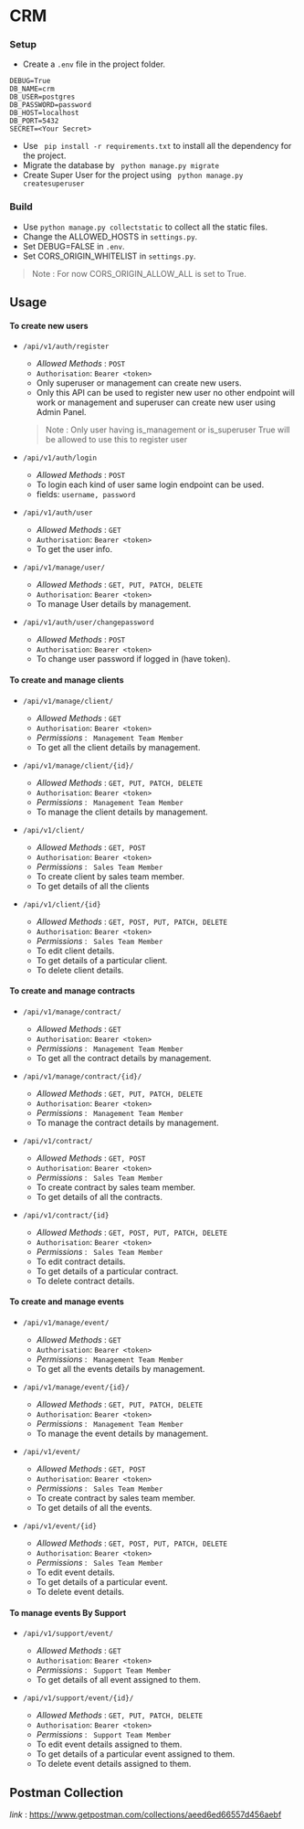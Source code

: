 # CRM

### Setup
- Create a ```.env``` file in the project folder. 

```
DEBUG=True
DB_NAME=crm
DB_USER=postgres
DB_PASSWORD=password
DB_HOST=localhost
DB_PORT=5432
SECRET=<Your Secret>
```
- Use ` pip install -r requirements.txt` to install all the dependency for the project.
- Migrate the database by ` python manage.py migrate` 
- Create Super User for the project using ` python manage.py createsuperuser`

### Build

- Use `python manage.py collectstatic` to collect all the static files.
- Change the ALLOWED_HOSTS in `settings.py`.
- Set DEBUG=FALSE in `.env`.
- Set CORS_ORIGIN_WHITELIST in `settings.py`.
> Note :  For now CORS_ORIGIN_ALLOW_ALL is set to True. 


## Usage

#### To create new users

- `/api/v1/auth/register` 
  - _Allowed Methods_ : `POST`
  - `Authorisation`: `Bearer <token>` 
  - Only superuser or management can create new users.
  - Only this API can be used to register new user no other endpoint will work or management and superuser can create new user using Admin Panel. 
  > Note : Only user having is_management or is_superuser True will be allowed to use this to register user
  
- `/api/v1/auth/login`
  - _Allowed Methods_ : `POST`
  - To login each kind of user same login endpoint can be used. 
  - fields: `username, password`
  
- `/api/v1/auth/user`
  - _Allowed Methods_ : `GET`
  - `Authorisation`: `Bearer <token>` 
  - To get the user info.
  
- `/api/v1/manage/user/`
  - _Allowed Methods_ : `GET, PUT, PATCH, DELETE`
  - `Authorisation`: `Bearer <token>` 
  - To manage User details by management.
  
- `/api/v1/auth/user/changepassword`
  - _Allowed Methods_ : `POST`
  - `Authorisation`: `Bearer <token>` 
  - To change user password if logged in (have token).

#### To create and manage clients
- `/api/v1/manage/client/`
  - _Allowed Methods_ : `GET`
  - `Authorisation`: `Bearer <token>` 
  - _Permissions_ : ` Management Team Member`
  - To get all the client details by management.

- `/api/v1/manage/client/{id}/`
  - _Allowed Methods_ : `GET, PUT, PATCH, DELETE`
  - `Authorisation`: `Bearer <token>` 
  - _Permissions_ : ` Management Team Member`
  - To manage the client details by management.

- `/api/v1/client/`
  - _Allowed Methods_ : `GET, POST`
  - `Authorisation`: `Bearer <token>` 
  - _Permissions_ : ` Sales Team Member`
  - To create client by sales team member.
  - To get details of all the clients
- `/api/v1/client/{id}`
  - _Allowed Methods_ : `GET, POST, PUT, PATCH, DELETE`
  - `Authorisation`: `Bearer <token>` 
  - _Permissions_ : ` Sales Team Member`
  - To edit client details.
  - To get details of a particular client.
  - To delete client details.

#### To create and manage contracts
- `/api/v1/manage/contract/`
  - _Allowed Methods_ : `GET`
  - `Authorisation`: `Bearer <token>` 
  - _Permissions_ : ` Management Team Member`
  - To get all the contract details by management.

- `/api/v1/manage/contract/{id}/`
  - _Allowed Methods_ : `GET, PUT, PATCH, DELETE`
  - `Authorisation`: `Bearer <token>` 
  - _Permissions_ : ` Management Team Member`
  - To manage the contract details by management.

- `/api/v1/contract/`
  - _Allowed Methods_ : `GET, POST`
  - `Authorisation`: `Bearer <token>` 
  - _Permissions_ : ` Sales Team Member`
  - To create contract by sales team member.
  - To get details of all the contracts.
- `/api/v1/contract/{id}`
  - _Allowed Methods_ : `GET, POST, PUT, PATCH, DELETE`
  - `Authorisation`: `Bearer <token>` 
  - _Permissions_ : ` Sales Team Member`
  - To edit contract details.
  - To get details of a particular contract.
  - To delete contract details.
  
#### To create and manage events
- `/api/v1/manage/event/`
  - _Allowed Methods_ : `GET`
  - `Authorisation`: `Bearer <token>` 
  - _Permissions_ : ` Management Team Member`
  - To get all the events details by management.

- `/api/v1/manage/event/{id}/`
  - _Allowed Methods_ : `GET, PUT, PATCH, DELETE`
  - `Authorisation`: `Bearer <token>` 
  - _Permissions_ : ` Management Team Member`
  - To manage the event details by management.

- `/api/v1/event/`
  - _Allowed Methods_ : `GET, POST`
  - `Authorisation`: `Bearer <token>` 
  - _Permissions_ : ` Sales Team Member`
  - To create contract by sales team member.
  - To get details of all the events.
- `/api/v1/event/{id}`
  - _Allowed Methods_ : `GET, POST, PUT, PATCH, DELETE`
  - `Authorisation`: `Bearer <token>` 
  - _Permissions_ : ` Sales Team Member`
  - To edit event details.
  - To get details of a particular event.
  - To delete event details.

#### To manage events By Support
- `/api/v1/support/event/`
  - _Allowed Methods_ : `GET`
  - `Authorisation`: `Bearer <token>` 
  - _Permissions_ : ` Support Team Member`
  - To get details of all event assigned to them.

- `/api/v1/support/event/{id}/`
  - _Allowed Methods_ : `GET, PUT, PATCH, DELETE`
  - `Authorisation`: `Bearer <token>` 
  - _Permissions_ : ` Support Team Member`
  - To edit event details assigned to them.
  - To get details of a particular event assigned to them.
  - To delete event details assigned to them.

## Postman Collection 

_link_ : https://www.getpostman.com/collections/aeed6ed66557d456aebf
